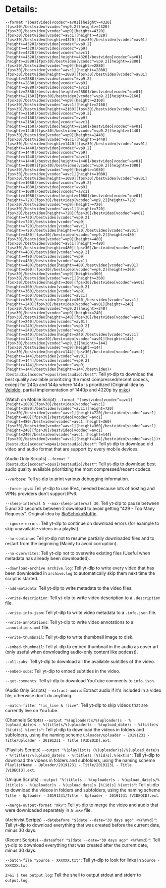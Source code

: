 # Details:

`--format "(bestvideo[vcodec^=av01][height>=4320][fps>30]/bestvideo[vcodec^=vp9.2][height>=4320][fps>30]/bestvideo[vcodec^=vp9][height>=4320][fps>30]/bestvideo[vcodec^=avc1][height>=4320][fps>30]/bestvideo[height>=4320][fps>30]/bestvideo[vcodec^=av01][height>=4320]/bestvideo[vcodec^=vp9.2][height>=4320]/bestvideo[vcodec^=vp9][height>=4320]/bestvideo[vcodec^=avc1][height>=4320]/bestvideo[height>=4320]/bestvideo[vcodec^=av01][height>=2880][fps>30]/bestvideo[vcodec^=vp9.2][height>=2880][fps>30]/bestvideo[vcodec^=vp9][height>=2880][fps>30]/bestvideo[vcodec^=avc1][height>=2880][fps>30]/bestvideo[height>=2880][fps>30]/bestvideo[vcodec^=av01][height>=2880]/bestvideo[vcodec^=vp9.2][height>=2880]/bestvideo[vcodec^=vp9][height>=2880]/bestvideo[vcodec^=avc1][height>=2880]/bestvideo[height>=2880]/bestvideo[vcodec^=av01][height>=2160][fps>30]/bestvideo[vcodec^=vp9.2][height>=2160][fps>30]/bestvideo[vcodec^=vp9][height>=2160][fps>30]/bestvideo[vcodec^=avc1][height>=2160][fps>30]/bestvideo[height>=2160][fps>30]/bestvideo[vcodec^=av01][height>=2160]/bestvideo[vcodec^=vp9.2][height>=2160]/bestvideo[vcodec^=vp9][height>=2160]/bestvideo[vcodec^=avc1][height>=2160]/bestvideo[height>=2160]/bestvideo[vcodec^=av01][height>=1440][fps>30]/bestvideo[vcodec^=vp9.2][height>=1440][fps>30]/bestvideo[vcodec^=vp9][height>=1440][fps>30]/bestvideo[vcodec^=avc1][height>=1440][fps>30]/bestvideo[height>=1440][fps>30]/bestvideo[vcodec^=av01][height>=1440]/bestvideo[vcodec^=vp9.2][height>=1440]/bestvideo[vcodec^=vp9][height>=1440]/bestvideo[vcodec^=avc1][height>=1440]/bestvideo[height>=1440]/bestvideo[vcodec^=av01][height>=1080][fps>30]/bestvideo[vcodec^=vp9.2][height>=1080][fps>30]/bestvideo[vcodec^=vp9][height>=1080][fps>30]/bestvideo[vcodec^=avc1][height>=1080][fps>30]/bestvideo[height>=1080][fps>30]/bestvideo[vcodec^=av01][height>=1080]/bestvideo[vcodec^=vp9.2][height>=1080]/bestvideo[vcodec^=vp9][height>=1080]/bestvideo[vcodec^=avc1][height>=1080]/bestvideo[height>=1080]/bestvideo[vcodec^=av01][height>=720][fps>30]/bestvideo[vcodec^=vp9.2][height>=720][fps>30]/bestvideo[vcodec^=vp9][height>=720][fps>30]/bestvideo[vcodec^=avc1][height>=720][fps>30]/bestvideo[height>=720][fps>30]/bestvideo[vcodec^=av01][height>=720]/bestvideo[vcodec^=vp9.2][height>=720]/bestvideo[vcodec^=vp9][height>=720]/bestvideo[vcodec^=avc1][height>=720]/bestvideo[height>=720]/bestvideo[vcodec^=av01][height>=480][fps>30]/bestvideo[vcodec^=vp9.2][height>=480][fps>30]/bestvideo[vcodec^=vp9][height>=480][fps>30]/bestvideo[vcodec^=avc1][height>=480][fps>30]/bestvideo[height>=480][fps>30]/bestvideo[vcodec^=av01][height>=480]/bestvideo[vcodec^=vp9.2][height>=480]/bestvideo[vcodec^=vp9][height>=480]/bestvideo[vcodec^=avc1][height>=480]/bestvideo[height>=480]/bestvideo[vcodec^=av01][height>=360][fps>30]/bestvideo[vcodec^=vp9.2][height>=360][fps>30]/bestvideo[vcodec^=vp9][height>=360][fps>30]/bestvideo[vcodec^=avc1][height>=360][fps>30]/bestvideo[height>=360][fps>30]/bestvideo[vcodec^=av01][height>=360]/bestvideo[vcodec^=vp9.2][height>=360]/bestvideo[vcodec^=vp9][height>=360]/bestvideo[vcodec^=avc1][height>=360]/bestvideo[height>=360]/bestvideo[vcodec^=avc1][height>=240][fps>30]/bestvideo[vcodec^=av01][height>=240][fps>30]/bestvideo[vcodec^=vp9.2][height>=240][fps>30]/bestvideo[vcodec^=vp9][height>=240][fps>30]/bestvideo[height>=240][fps>30]/bestvideo[vcodec^=avc1][height>=240]/bestvideo[vcodec^=av01][height>=240]/bestvideo[vcodec^=vp9.2][height>=240]/bestvideo[vcodec^=vp9][height>=240]/bestvideo[height>=240]/bestvideo[vcodec^=avc1][height>=144][fps>30]/bestvideo[vcodec^=av01][height>=144][fps>30]/bestvideo[vcodec^=vp9.2][height>=144][fps>30]/bestvideo[vcodec^=vp9][height>=144][fps>30]/bestvideo[height>=144][fps>30]/bestvideo[vcodec^=avc1][height>=144]/bestvideo[vcodec^=av01][height>=144]/bestvideo[vcodec^=vp9.2][height>=144]/bestvideo[vcodec^=vp9][height>=144]/bestvideo[height>=144]/bestvideo)+(bestaudio[acodec^=opus]/bestaudio)/best"`: Tell yt-dlp to download the best quality available prioritizing the most compressed/recent codecs, except for 240p and 144p where 144p is prioritized (Original idea by [Veloldo](https://redd.it/c6fh4x), partial implementation of 1440p and 4320p by [miko](https://github.com/TheFrenchGhosty/TheFrenchGhostys-YouTube-DL-Archivist-Scripts/commit/3763eb7a2291754cfd2bccfab65449ba9d758887))

(Watch on Mobile Script) `--format "(bestvideo[vcodec^=avc1][height=1080][fps>30]/bestvideo[vcodec^=avc1][height=1080]/bestvideo[vcodec^=avc1][height=720][fps>30]/bestvideo[vcodec^=avc1][height=720]/bestvideo[vcodec^=avc1][height=480][fps>30]/bestvideo[vcodec^=avc1][height=480]/bestvideo[vcodec^=avc1][height=360][fps>30]/bestvideo[vcodec^=avc1][height=360]/bestvideo[vcodec^=avc1][height=240][fps>30]/bestvideo[vcodec^=avc1][height=240]/bestvideo[vcodec^=avc1][height=144][fps>30]/bestvideo[vcodec^=avc1][height=144]/bestvideo[vcodec^=avc1])+(bestaudio[acodec^=mp4a]/bestaudio)/best"`: Tell yt-dlp to download old video and audio format that are support by every mobile devices.

(Audio Only Scripts) `--format "(bestaudio[acodec^=opus]/bestaudio)/best"`: Tell yt-dlp to download best audio quality available prioritizing the most compressed/recent codecs.

`--verbose`: Tell yt-dlp to print various debugging information.

`--force-ipv4`: Tell yt-dlp to use IPv4, needed because lots of hosting and VPNs providers don't support IPv6.

`--sleep-interval 5 --max-sleep-interval 30`: Tell yt-dlp to pause between 5 and 30 seconds between 2 download to avoid getting "429 - Too Many Requests". Original idea by [BioSchokoMuffin](https://old.reddit.com/r/DataHoarder/comments/cr8t0k/can_you_answer_a_few_questions_i_have_about/ex3megb/).

`--ignore-errors`: Tell yt-dlp to continue on download errors (for example to skip unavailable videos in a playlist).

`--no-continue`: Tell yt-dlp not to resume partially downloaded files and to restart from the beginning (Mainly to avoid corruption).

`--no-overwrites`: Tell yt-dlp not to overwrite existing files (Useful when metadata has already been downloaded).

`--download-archive archive.log`: Tell yt-dlp to write every video that has been downloaded in `archive.log` to automatically skip them next time the script is started.

`--add-metadata`: Tell yt-dlp to write metadata to the video files.

`--write-description`: Tell yt-dlp to write video description to a `.description` file.

`--write-info-json`: Tell yt-dlp to write video metadata to a `.info.json` file.

`--write-annotations`: Tell yt-dlp to write video annotations to a `.annotations.xml` file.

`--write-thumbnail`: Tell yt-dlp to write thumbnail image to disk.

`--embed-thumbnail`: Tell yt-dlp to embed thumbnail in the audio as cover art (only useful when downloading audio-only content like podcast).

`--all-subs`: Tell yt-dlp to download all the available subtitles of the video.

`--embed-subs`: Tell yt-dlp to embed subtitles in the video.

`--get-comments`: Tell yt-dlp to download YouTube comments to `info.json`.

(Audio Only Scripts) `--extract-audio`: Extract audio if it's included in a video file, otherwise don't do anything.

`--match-filter "!is_live & !live"`: Tell yt-dlp to skip videos that are currently live on YouTube.

(Channels Scripts) `--output "%(uploader)s/%(uploader)s - %(upload_date)s - %(title)s/%(uploader)s - %(upload_date)s - %(title)s [%(id)s].%(ext)s"`: Tell yt-dlp to download the videos in folders and subfolders, using the naming scheme `Uploader/Uploader - 20191231 - Title/Uploader - 20191231 - Title [VIDEOID].ext`.

(Playlists Scripts) `--output "%(playlist)s (%(uploader)s)/%(upload_date)s - %(title)s/%(upload_date)s - %(title)s [%(id)s].%(ext)s"`: Tell yt-dlp to download the videos in folders and subfolders, using the naming scheme `PlaylistName - Uploader/20191231 - Title/20191231 - Title [VIDEOID].ext`.

(Unique Scripts) `--output "%(title)s - %(uploader)s - %(upload_date)s/%(title)s - %(uploader)s - %(upload_date)s [%(id)s].%(ext)s"`: Tell yt-dlp to download the videos in folders and subfolders, using the naming scheme `Title - Uploader - 20191231/Title - Uploader - 20191231 [VIDEOID].ext`.

`--merge-output-format "mkv"`: Tell yt-dlp to merge the video and audio that were downloaded separately in a `.mkv` file.

(Archivist Scripts) `--datebefore "$(date --date="30 days ago" +%Y%m%d)"`: Tell yt-dlp to download everything that was created before the current date, minus 30 days.

(Recent Scripts) `--dateafter "$(date --date="30 days ago" +%Y%m%d)"`: Tell yt-dlp to download everything that was created after the current date, minus 30 days.

`--batch-file "Source - XXXXXX.txt"`: Tell yt-dlp to look for links in `Source - XXXXXX.txt`. 

`2>&1 | tee output.log`: Tell the shell to output stdout and stderr to `output.log`.